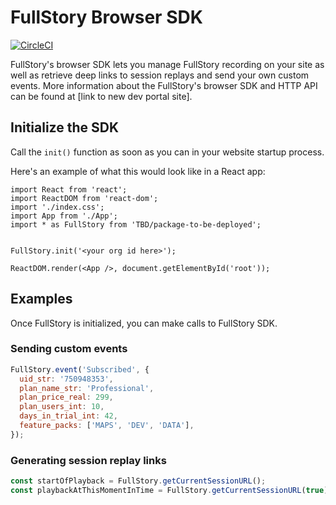 # FullStory Browser SDK

[![CircleCI](https://circleci.com/gh/fullstorydev/fullstory-browser-sdk.svg?style=svg)](https://circleci.com/gh/fullstorydev/fullstory-browser-sdk)

FullStory's browser SDK lets you manage FullStory recording on your site as well as retrieve deep links to session replays and send your own custom events. More information about the FullStory's browser SDK and HTTP API can be found at [link to new dev portal site].

## Initialize the SDK

Call the `init()` function as soon as you can in your website startup process. 

Here's an example of what this would look like in a React app:
```JSX
import React from 'react';
import ReactDOM from 'react-dom';
import './index.css';
import App from './App';
import * as FullStory from 'TBD/package-to-be-deployed';


FullStory.init('<your org id here>');

ReactDOM.render(<App />, document.getElementById('root'));
```

## Examples

Once FullStory is initialized, you can make calls to FullStory SDK.

### Sending custom events

```JavaScript
FullStory.event('Subscribed', {
  uid_str: '750948353',
  plan_name_str: 'Professional',
  plan_price_real: 299,
  plan_users_int: 10,
  days_in_trial_int: 42,
  feature_packs: ['MAPS', 'DEV', 'DATA'],
});
```

### Generating session replay links

```JavaScript
const startOfPlayback = FullStory.getCurrentSessionURL();
const playbackAtThisMomentInTime = FullStory.getCurrentSessionURL(true);
```